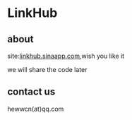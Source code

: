 LinkHub
=======
about
-----
site:[linkhub.sinaapp.com](http://linkhub.sinaapp.com),wish you like it

we will share the code later

contact us
----------
hewwcn(at)qq.com
